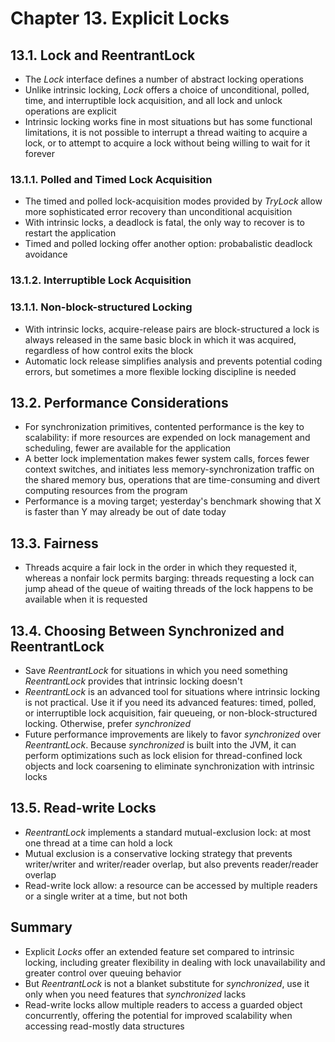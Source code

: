 # Chapter 13. Explicit Locks

## 13.1. Lock and ReentrantLock
* The *Lock* interface defines a number of abstract locking operations
* Unlike intrinsic locking, *Lock* offers a choice of unconditional, polled, time, and interruptible lock acquisition, and all lock and unlock operations are explicit
* Intrinsic locking works fine in most situations but has some functional limitations, it is not possible to interrupt a thread waiting to acquire a lock, or to attempt to acquire a lock without being willing to wait for it forever

### 13.1.1. Polled and Timed Lock Acquisition
* The timed and polled lock-acquisition modes provided by *TryLock* allow more sophisticated error recovery than unconditional acquisition
* With intrinsic locks, a deadlock is fatal, the only way to recover is to restart the application
* Timed and polled locking offer another option: probabalistic deadlock avoidance

### 13.1.2. Interruptible Lock Acquisition

### 13.1.1. Non-block-structured Locking
* With intrinsic locks, acquire-release pairs are block-structured a lock is always released in the same basic block in which it was acquired, regardless of how control exits the block
* Automatic lock release simplifies analysis and prevents potential coding errors, but sometimes a more flexible locking discipline is needed

## 13.2. Performance Considerations
* For synchronization primitives, contented performance is the key to scalability: if more resources are expended on lock management and scheduling, fewer are available for the application
* A better lock implementation makes fewer system calls, forces fewer context switches, and initiates less memory-synchronization traffic on the shared memory bus, operations that are time-consuming and divert computing resources from the program
* Performance is a moving target; yesterday's benchmark showing that X is faster than Y may already be out of date today

## 13.3. Fairness
* Threads acquire a fair lock in the order in which they requested it, whereas a nonfair lock permits barging: threads requesting a lock can jump ahead of the queue of waiting threads of the lock happens to be available when it is requested

## 13.4. Choosing Between Synchronized and ReentrantLock
* Save *ReentrantLock* for situations in which you need something *ReentrantLock* provides that intrinsic locking doesn't
* *ReentrantLock* is an advanced tool for situations where intrinsic locking is not practical. Use it if you need its advanced features: timed, polled, or interruptible lock acquisition, fair queueing, or non-block-structured locking. Otherwise, prefer *synchronized*
* Future performance improvements are likely to favor *synchronized* over *ReentrantLock*. Because *synchronized* is built into the JVM, it can perform optimizations such as lock elision for thread-confined lock objects and lock coarsening to eliminate synchronization with intrinsic locks

## 13.5. Read-write Locks
* *ReentrantLock* implements a standard mutual-exclusion lock: at most one thread at a time can hold a lock
* Mutual exclusion is a conservative locking strategy that prevents writer/writer and writer/reader overlap, but also prevents reader/reader overlap
* Read-write lock allow: a resource can be accessed by multiple readers or a single writer at a time, but not both

## Summary
* Explicit *Locks* offer an extended feature set compared to intrinsic locking, including greater flexibility in dealing with lock unavailability and greater control over queuing behavior
* But *ReentrantLock* is not a blanket substitute for *synchronized*, use it only when you need features that *synchronized* lacks
* Read-write locks allow multiple readers to access a guarded object concurrently, offering the potential for improved scalability when accessing read-mostly data structures